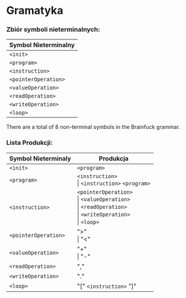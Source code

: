 # Gramatyka

### Zbiór symboli nieterminalnych:

| Symbol Nieterminalny |
| --- |
| `<init>` |
| `<program>` |
| `<instruction>` |
| `<pointerOperation>` |
| `<valueOperation>` |
| `<readOperation>` |
| `<writeOperation>` |
| `<loop>` | 

There are a total of 8 non-terminal symbols in the Brainfuck grammar.

### Lista Produkcji:
| Symbol Nieterminaly | Produkcja |
| --- | --- |
| `<init>` | `<program>` |
| `<program>` | `<instruction>` <br> \| `<instruction>` `<program>` |
| `<instruction>` | `<pointerOperation>` <br> \| `<valueOperation>` <br> \| `<readOperation>` <br> \| `<writeOperation>` <br> \| `<loop>` |
| `<pointerOperation>` | ">" <br> \| "<" |
| `<valueOperation>` | "+" <br> \| "-" |
| `<readOperation>` | "," |
| `<writeOperation>` | "." |
| `<loop>` | "[" `<instruction>` "]" |
